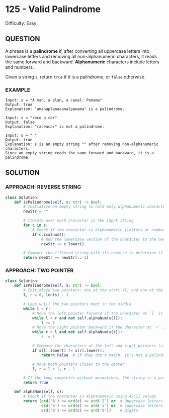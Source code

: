 # 125 - Valid Palindrome
Difficulty: Easy

## QUESTION

A phrase is a **palindrome** if, after converting all uppercase letters into lowercase letters and removing all non-alphanumeric characters, it reads the same forward and backward. **Alphanumeric** characters include letters and numbers.

Given a string `s`, return `true` if it is a palindrome, or `false` otherwise.

### EXAMPLE

```
Input: s = "A man, a plan, a canal: Panama"
Output: true
Explanation: "amanaplanacanalpanama" is a palindrome.
```

```
Input: s = "race a car"
Output: false
Explanation: "raceacar" is not a palindrome.
```

```
Input: s = " "
Output: true
Explanation: s is an empty string "" after removing non-alphanumeric characters.
Since an empty string reads the same forward and backward, it is a palindrome.
```

## SOLUTION

### APPROACH: REVERSE STRING

```python
class Solution:
    def isPalindrome(self, s: str) -> bool:
        # Initialize an empty string to hold only alphanumeric characters
        newStr = ""

        # Iterate over each character in the input string
        for c in s:
            # Check if the character is alphanumeric (letters or numbers)
            if c.isalnum():
                # Add the lowercase version of the character to the new string
                newStr += c.lower()

        # Compare the filtered string with its reverse to determine if it's a palindrome
        return newStr == newStr[::-1]
```

### APPROACH: TWO POINTER

```python
class Solution:
    def isPalindrome(self, s: str) -> bool:
        # Initialize two pointers: one at the start (l) and one at the end (r) of the string
        l, r = 0, len(s) - 1

        # Loop until the two pointers meet in the middle
        while l < r:
            # Move the left pointer forward if the character at `l` is not alphanumeric
            while l < r and not self.alphaNum(s[l]):
                l += 1
            # Move the right pointer backward if the character at `r` is not alphanumeric
            while r > l and not self.alphaNum(s[r]):
                r -= 1

            # Compare the characters at the left and right pointers (case insensitive)
            if s[l].lower() != s[r].lower():
                return False  # If they don't match, it's not a palindrome

            # Move both pointers closer to the center
            l, r = l + 1, r - 1

        # If the loop completes without mismatches, the string is a palindrome
        return True

    def alphaNum(self, c):
        # Check if the character is alphanumeric using ASCII values
        return (ord('A') <= ord(c) <= ord('Z') or  # Uppercase letters
                ord('a') <= ord(c) <= ord('z') or  # Lowercase letters
                ord('0') <= ord(c) <= ord('9'))    # Digits
```
